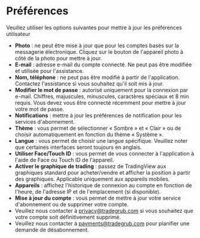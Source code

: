 # **Préférences**

Veuillez utiliser les options suivantes pour mettre à jour les préférences utilisateur
- **Photo** : ne peut être mise à jour que pour les comptes basés sur la messagerie électronique. Cliquez sur le bouton de l'appareil photo à côté de la photo pour mettre à jour.
- **E-mail** : adresse e-mail du compte connecté. Ne peut pas être modifiée et utilisée pour l'assistance.
- **Nom, téléphone** : ne peut pas être modifié à partir de l'application. Contactez l'assistance si vous souhaitez qu'il soit mis à jour.
- **Modifier le mot de passe** : autorisé uniquement pour la connexion par e-mail. Chiffres, majuscules, minuscules, caractères spéciaux et 8 min requis. Vous devez vous être connecté récemment pour mettre à jour votre mot de passe.
- **Notifications** : mettre à jour les préférences de notification pour les services d'abonnement.
- **Thème** : vous permet de sélectionner « Sombre » et « Clair » ou de choisir automatiquement en fonction du thème « Système ».
- **Langue** : vous permet de choisir une langue spécifique. Veuillez noter que certaines interfaces seront toujours en anglais.
- **Utiliser Face/Touch ID** : vous permet de vous connecter à l'application à l'aide de Face ou Touch ID de l'appareil.
- **Activer le graphique de trading** : passez de TradingView aux graphiques standard pour acheter/vendre et afficher la position à partir des graphiques. Applicable uniquement aux appareils mobiles. 
- **Appareils** : affichez l'historique de connexion au compte en fonction de l'heure, de l'adresse IP et de l'emplacement (si disponible).
- **Mise à jour du compte** : vous permet de mettre à jour votre service d'abonnement ou de supprimer votre compte. 
- Veuillez nous contacter à [privacy@tradegrub.com](mailto:privacy@tradegrub.com) si vous souhaitez que votre compte soit définitivement supprimé.
- Veuillez nous contacter à [payments@tradegrub.com](mailto:payments@tradegrub.com) pour planifier une demande de désabonnement.

